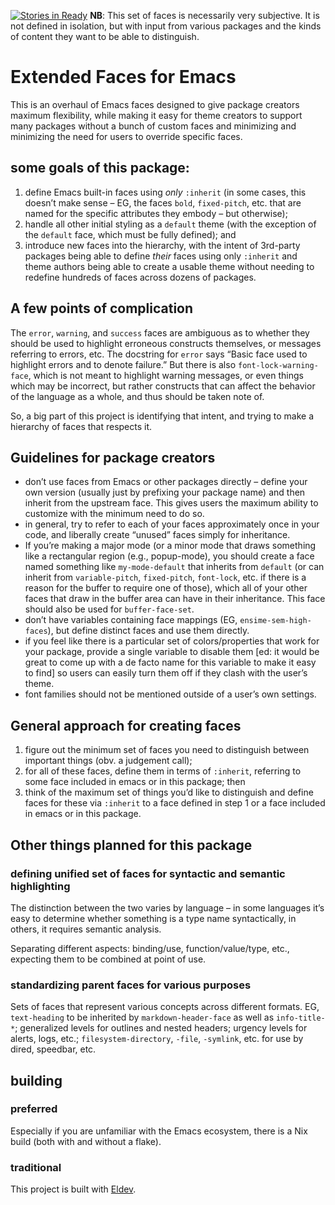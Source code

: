[![Stories in Ready](https://badge.waffle.io/sellout/emacs-extended-faces.png?label=ready&title=Ready)](https://waffle.io/sellout/emacs-extended-faces)
**NB**: This set of faces is necessarily very subjective. It is not defined in isolation, but with input from various packages and the kinds of content they want to be able to distinguish.

# Extended Faces for Emacs

This is an overhaul of Emacs faces designed to give package creators maximum flexibility, while making it easy for theme creators to support many packages without a bunch of custom faces and minimizing and minimizing the need for users to override specific faces.

## some goals of this package:

1. define Emacs built-in faces using _only_ `:inherit` (in some cases, this doesn’t make sense – EG, the faces `bold`, `fixed-pitch`, etc. that are named for the specific attributes they embody – but otherwise);
2. handle all other initial styling as a `default` theme (with the exception of the `default` face, which must be fully defined); and
3. introduce new faces into the hierarchy, with the intent of 3rd-party packages being able to define _their_ faces using only `:inherit` and theme authors being able to create a usable theme without needing to redefine hundreds of faces across dozens of packages.

## A few points of complication

The `error`, `warning`, and `success` faces are ambiguous as to whether they should be used to highlight erroneous constructs themselves, or messages referring to errors, etc. The docstring for `error` says “Basic face used to highlight errors and to denote failure.” But there is also `font-lock-warning-face`, which is not meant to highlight warning messages, or even things which may be incorrect, but rather constructs that can affect the behavior of the language as a whole, and thus should be taken note of.

So, a big part of this project is identifying that intent, and trying to make a hierarchy of faces that respects it.

## Guidelines for package creators

* don’t use faces from Emacs or other packages directly – define your own version (usually just by prefixing your package name) and then inherit from the upstream face. This gives users the maximum ability to customize with the minimum need to do so.
* in general, try to refer to each of your faces approximately once in your code, and liberally create “unused” faces simply for inheritance.
* If you’re making a major mode (or a minor mode that draws something like a rectangular region (e.g., popup-mode), you should create a face named something like `my-mode-default` that inherits from `default` (or can inherit from `variable-pitch`, `fixed-pitch`, `font-lock`, etc. if there is a reason for the buffer to require one of those), which all of your other faces that draw in the buffer area can have in their inheritance. This face should also be used for `buffer-face-set`.
* don’t have variables containing face mappings (EG, `ensime-sem-high-faces`), but define distinct faces and use them directly.
* if you feel like there is a particular set of colors/properties that work for your package, provide a single variable to disable them [ed: it would be great to come up with a de facto name for this variable to make it easy to find] so users can easily turn them off if they clash with the user’s theme.
* font families should not be mentioned outside of a user’s own settings.

## General approach for creating faces

1. figure out the minimum set of faces you need to distinguish between important things (obv. a judgement call);
2. for all of these faces, define them in terms of `:inherit`, referring to some face included in emacs or in this package; then
3. think of the maximum set of things you’d like to distinguish and define faces for these via `:inherit` to a face defined in step 1 or a face included in emacs or in this package.

## Other things planned for this package

### defining unified set of faces for syntactic and semantic highlighting

The distinction between the two varies by language – in some languages it’s easy to determine whether something is a type name syntactically, in others, it requires semantic analysis.

Separating different aspects: binding/use, function/value/type, etc., expecting them to be combined at point of use.

### standardizing parent faces for various purposes

Sets of faces that represent various concepts across different formats. EG, `text-heading` to be inherited by `markdown-header-face` as well as `info-title-*`; generalized levels for outlines and nested headers; urgency levels for alerts, logs, etc.; `filesystem-directory`, `-file`, `-symlink`, etc. for use by dired, speedbar, etc.

## building

### preferred

Especially if you are unfamiliar with the Emacs ecosystem, there is a Nix build (both with and without a flake).

### traditional

This project is built with [Eldev](https://doublep.github.io/eldev/).
